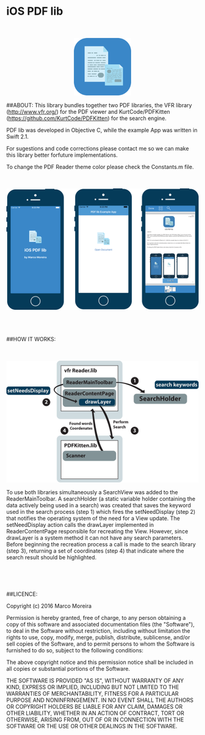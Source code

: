 
# iOS PDF lib
<p align="center">
  <br><br>
  <img src="https://raw.githubusercontent.com/marcomoreira92/iOS-PDF-lib/master/AppLogo.png" alt="iOS PDF lib" height="150" width="150">
</p>

##ABOUT:
This library bundles together two PDF libraries, the VFR library (http://www.vfr.org/) for the PDF viewer and KurtCode/PDFKitten (https://github.com/KurtCode/PDFKitten) for the search engine.

PDF lib was developed in Objective C, while the example App was written in Swift 2.1.

For sugestions and code corrections please contact me so we can make this library better forfuture implementations.

To change the PDF Reader theme color please check the Constants.m file.
<p align="center">
  <br><br>
  <img src="https://raw.githubusercontent.com/marcomoreira92/iOS-PDF-lib/master/AppPreviewScreens.png" alt="iOS PDF lib" >
</p>

<br>
<br>
<br>
##HOW IT WORKS:

<p align="center">
  <br><br>
  <img src="https://raw.githubusercontent.com/marcomoreira92/iOS-PDF-lib/master/HowItWorks.png" alt="iOS PDF lib" >
</p>

To use both libraries simultaneously a SearchView was added to the ReaderMainToolbar.
 A searchHolder (a static variable holder containing the data actively being used in a search) was created that saves the keyword used in the search process (step 1) which fires the setNeedDisplay (step 2) that notifies the operating system of the need for a View update. 
The setNeedDisplay action calls the drawLayer implemented in ReaderContentPage responsible for recreating the View. However, since drawLayer is a system method it can not have any search parameters. Before beginning the recreation process a call is made to the search library (step 3), returning a set of coordinates (step 4) that indicate where the search result should be highlighted.

<br>
<br>
<br>



##LICENCE:

Copyright (c) 2016 Marco Moreira

Permission is hereby granted, free of charge, to any person obtaining a copy of this software and associated documentation files (the "Software"), to deal in the Software without restriction, including without limitation the rights to use, copy, modify, merge, publish, distribute, sublicense, and/or sell copies of the Software, and to permit persons to whom the Software is furnished to do so, subject to the following conditions:

The above copyright notice and this permission notice shall be included in all copies or substantial portions of the Software.

THE SOFTWARE IS PROVIDED "AS IS", WITHOUT WARRANTY OF ANY KIND, EXPRESS OR IMPLIED, INCLUDING BUT NOT LIMITED TO THE WARRANTIES OF MERCHANTABILITY, FITNESS FOR A PARTICULAR PURPOSE AND NONINFRINGEMENT. 
IN NO EVENT SHALL THE AUTHORS OR COPYRIGHT HOLDERS BE LIABLE FOR ANY CLAIM, DAMAGES OR OTHER LIABILITY, WHETHER IN AN ACTION OF CONTRACT, TORT OR OTHERWISE, ARISING FROM, OUT OF OR IN CONNECTION WITH THE SOFTWARE OR THE USE OR OTHER DEALINGS IN THE SOFTWARE.
